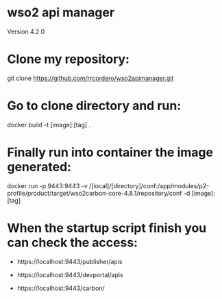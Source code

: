 # wso2 api manager
Version 4.2.0

# Clone my repository:
git clone https://github.com/rrcordero/wso2apimanager.git

# Go to clone directory and run:

docker build -t [image]:[tag] .

# Finally run into container the image generated:

docker run -p 9443:9443 -v /[local]/[directory]/conf:/app/modules/p2-profile/product/target/wso2carbon-core-4.8.1/repository/conf -d [image]:[tag]

# When the startup script finish you can check the access:

*  https://localhost:9443/publisher/apis

*  https://localhost:9443/devportal/apis
  
*  https://localhost:9443/carbon/ 


